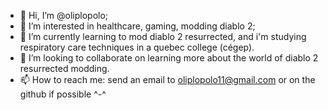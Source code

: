 - 👋 Hi, I’m @oliplopolo;
- 👀 I’m interested in healthcare, gaming, modding diablo 2;
- 🌱 I’m currently learning to mod diablo 2 resurrected, and i'm studying respiratory care techniques in a quebec college (cégep).
- 💞️ I’m looking to collaborate on learning more about the world of diablo 2 resurrected modding.
- 📫 How to reach me: send an email to oliplopolo11@gmail.com or on the github if possible ^-^

<!---
oliplopolo/oliplopolo is a ✨ special ✨ repository because its `README.md` (this file) appears on your GitHub profile.
You can click the Preview link to take a look at your changes.
--->

